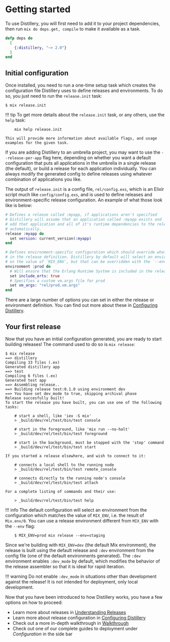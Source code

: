 # Getting started

To use Distillery, you will first need to add it to your project dependencies, then run
`mix do deps.get, compile` to make it available as a task.

```elixir
defp deps do
  [
    {:distillery, "~> 2.0"}
  ]
end
```

## Initial configuration

Once installed, you need to run a one-time setup task which creates the configuration file Distillery
uses to define releases and environments. To do so, you just need to run the `release.init` task:

    $ mix release.init


!!! tip
    To get more details about the `release.init` task, or any others, use the `help` task:

        mix help release.init

    This will provide more information about available flags, and usage examples for the given task.

If you are adding Distillery to an umbrella project, you may want to use the `--release-per-app` flag
here, depending on whether you want a default configuration that puts all applications in the umbrella
in a single release (the default), or build a release for each application individually. You can always
modify the generated config to define releases using whatever combination of applications you like.

The output of `release.init` is a config file, `rel/config.exs`, which is an Elixir script much like
`config/config.exs`, and is used to define releases and environment-specific release configuration.
An example of what those look like is below:

```elixir
# Defines a release called :myapp, if applications aren't specified
# Distillery will assume that an application called :myapp exists and
# add that application and all of it's runtime dependencies to the release
# automatically.
release :myapp do
  set version: current_version(:myapp)
end

# Defines environment-specific configuration which should override what is set
# in the release definition. Distillery by default will select an environment based
# on the value of `MIX_ENV`, but that can be overridden with the `--env` or `--profile` flags.
environment :prod do
  # Will ensure that the Erlang Runtime System is included in the release
  set include_erts: true
  # Specifies a custom vm.args file for prod
  set vm_args: "rel/prod.vm.args"
end
```

There are a large number of options you can set in either the release or environment definition. You
can find out more about these in [Configuring Distillery](../config/distillery.md).

## Your first release

Now that you have an initial configuration generated, you are ready to start building releases!
The command used to do so is `mix release`:

```
$ mix release
==> distillery
Compiling 33 files (.ex)
Generated distillery app
==> test
Compiling 6 files (.ex)
Generated test app
==> Assembling release..
==> Building release test:0.1.0 using environment dev
==> You have set dev_mode to true, skipping archival phase
Release succesfully built!
To start the release you have built, you can use one of the following tasks:

    # start a shell, like 'iex -S mix'
    > _build/dev/rel/test/bin/test console

    # start in the foreground, like 'mix run --no-halt'
    > _build/dev/rel/test/bin/test foreground

    # start in the background, must be stopped with the 'stop' command
    > _build/dev/rel/test/bin/test start

If you started a release elsewhere, and wish to connect to it:

    # connects a local shell to the running node
    > _build/dev/rel/test/bin/test remote_console

    # connects directly to the running node's console
    > _build/dev/rel/test/bin/test attach

For a complete listing of commands and their use:

    > _build/dev/rel/test/bin/test help
```

!!! info
    The default configuration will select an environment from the configuration which matches
    the value of `MIX_ENV`, i.e. the result of `Mix.env/0`. You can use a release environment
    different from `MIX_ENV` with the `--env` flag:

        $ MIX_ENV=prod mix release --env=staging

Since we're building with `MIX_ENV=dev` (the default Mix environment), the release is built using
the default release and `:dev` environment from the config file (one of the default environments generated).
The `:dev` environment enables `:dev_mode` by default, which modifies the behavior of the release assembler
so that it is ideal for rapid iteration.

!!! warning
    Do not enable `:dev_mode` in situations other than development against the release! It is not
    intended for deployment, only local development.

Now that you have been introduced to how Distillery works, you have a few options on how to proceed:

  * Learn more about releases in [Understanding Releases](understanding_releases.md)
  * Learn more about release configuration in [Configuring Distillery](../config/distillery.md)
  * Check out a more in-depth walkthrough in [Walkthrough](walkthrough.md)
  * Check out one of our complete guides to deployment under *Configuration* in the side bar
